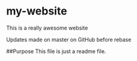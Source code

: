 # my-website
This is a really awesome website

Updates made on master on GitHub before rebase

##Purpose
This file is just a readme file.
